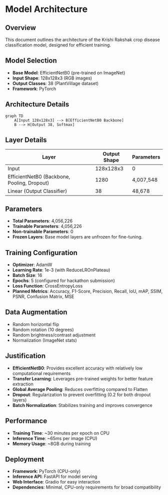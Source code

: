 # Model Architecture

## Overview
This document outlines the architecture of the Krishi Rakshak crop disease classification model, designed for efficient training.

## Model Selection
- **Base Model**: EfficientNetB0 (pre-trained on ImageNet)
- **Input Shape**: 128x128x3 (RGB images)
- **Output Classes**: 38 (PlantVillage dataset)
- **Framework**: PyTorch

## Architecture Details
```mermaid
graph TD
    A[Input 128x128x3] --> B[EfficientNetB0 Backbone]
    B --> H[Output 38, Softmax]
```

## Layer Details
| Layer | Output Shape | Parameters |
|-------|-------------|------------|
| Input | 128x128x3 | 0 |
| EfficientNetB0 (Backbone, Pooling, Dropout) | 1280 | 4,007,548 |
| Linear (Output Classifier) | 38 | 48,678 |

## Parameters
- **Total Parameters**: 4,056,226
- **Trainable Parameters**: 4,056,226
- **Non-trainable Parameters**: 0
- **Frozen Layers**: Base model layers are unfrozen for fine-tuning.

## Training Configuration
- **Optimizer**: AdamW
- **Learning Rate**: 1e-3 (with ReduceLROnPlateau)
- **Batch Size**: 16
- **Epochs**: 5 (configured for hackathon submission)
- **Loss Function**: CrossEntropyLoss
- **Planned Metrics**: Accuracy, F1-Score, Precision, Recall, IoU, mAP, SSIM, PSNR, Confusion Matrix, MSE

## Data Augmentation
- Random horizontal flip
- Random rotation (10 degrees)
- Random brightness/contrast adjustment
- Normalization (ImageNet stats)

## Justification
- **EfficientNetB0**: Provides excellent accuracy with relatively low computational requirements
- **Transfer Learning**: Leverages pre-trained weights for better feature extraction
- **Global Average Pooling**: Reduces overfitting compared to Flatten
- **Dropout**: Regularization to prevent overfitting (0.2 for both dropout layers)
- **Batch Normalization**: Stabilizes training and improves convergence

## Performance
- **Training Time**: ~30 minutes per epoch on CPU
- **Inference Time**: ~65ms per image (CPU)
- **Memory Usage**: ~8GB during training

## Deployment
- **Framework**: PyTorch (CPU-only)
- **Inference API**: FastAPI for model serving
- **Web Interface**: Gradio for easy interaction
- **Dependencies**: Minimal, CPU-only requirements for broad compatibility
